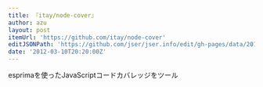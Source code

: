 ```yaml
---
title: 『itay/node-cover』
author: azu
layout: post
itemUrl: 'https://github.com/itay/node-cover'
editJSONPath: 'https://github.com/jser/jser.info/edit/gh-pages/data/2012/03/index.json'
date: '2012-03-10T20:20:00Z'
---
```

esprimaを使ったJavaScriptコードカバレッジをツール
